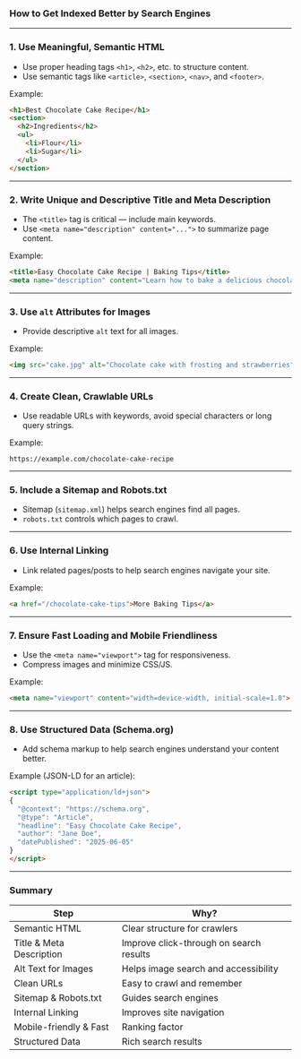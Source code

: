 ### How to Get Indexed Better by Search Engines

---

### 1. Use Meaningful, Semantic HTML

* Use proper heading tags `<h1>`, `<h2>`, etc. to structure content.
* Use semantic tags like `<article>`, `<section>`, `<nav>`, and `<footer>`.

Example:

```html
<h1>Best Chocolate Cake Recipe</h1>
<section>
  <h2>Ingredients</h2>
  <ul>
    <li>Flour</li>
    <li>Sugar</li>
  </ul>
</section>
```

---

### 2. Write Unique and Descriptive Title and Meta Description

* The `<title>` tag is critical — include main keywords.
* Use `<meta name="description" content="...">` to summarize page content.

Example:

```html
<title>Easy Chocolate Cake Recipe | Baking Tips</title>
<meta name="description" content="Learn how to bake a delicious chocolate cake with this easy recipe. Perfect for beginners!">
```

---

### 3. Use `alt` Attributes for Images

* Provide descriptive `alt` text for all images.

Example:

```html
<img src="cake.jpg" alt="Chocolate cake with frosting and strawberries">
```

---

### 4. Create Clean, Crawlable URLs

* Use readable URLs with keywords, avoid special characters or long query strings.

Example:

```
https://example.com/chocolate-cake-recipe
```

---

### 5. Include a Sitemap and Robots.txt

* Sitemap (`sitemap.xml`) helps search engines find all pages.
* `robots.txt` controls which pages to crawl.

---

### 6. Use Internal Linking

* Link related pages/posts to help search engines navigate your site.

Example:

```html
<a href="/chocolate-cake-tips">More Baking Tips</a>
```

---

### 7. Ensure Fast Loading and Mobile Friendliness

* Use the `<meta name="viewport">` tag for responsiveness.
* Compress images and minimize CSS/JS.

Example:

```html
<meta name="viewport" content="width=device-width, initial-scale=1.0">
```

---

### 8. Use Structured Data (Schema.org)

* Add schema markup to help search engines understand your content better.

Example (JSON-LD for an article):

```html
<script type="application/ld+json">
{
  "@context": "https://schema.org",
  "@type": "Article",
  "headline": "Easy Chocolate Cake Recipe",
  "author": "Jane Doe",
  "datePublished": "2025-06-05"
}
</script>
```

---

### Summary

| Step                     | Why?                                    |
| ------------------------ | --------------------------------------- |
| Semantic HTML            | Clear structure for crawlers            |
| Title & Meta Description | Improve click-through on search results |
| Alt Text for Images      | Helps image search and accessibility    |
| Clean URLs               | Easy to crawl and remember              |
| Sitemap & Robots.txt     | Guides search engines                   |
| Internal Linking         | Improves site navigation                |
| Mobile-friendly & Fast   | Ranking factor                          |
| Structured Data          | Rich search results                     |